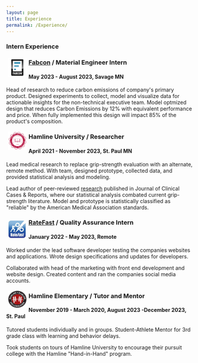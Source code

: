 ```yaml
---
layout: page
title: Experience
permalink: /Experience/
---
```

### Intern Experience

<img src="/fabconLogo.png" width="50" align="left" style="padding:5px"/>

### [Fabcon](https://fabconprecast.com/) / Material Engineer Intern

#### May 2023 - August 2023, Savage MN

Head of research to reduce carbon emissions of company's primary product. Designed experiments to collect, model and visualize data for actionable insights for the non-technical executive team. 
Model optmized design that reduces Carbon Emissions by 12% with equivalent performance and price. When fully implemented this design will impact 85% of the product's composition. 

<img src="/Hamline_logo.png" width="50" align="left" style="padding:5px"/>

### **Hamline University** / Researcher

#### April 2021 - November 2023, St. Paul MN

Lead medical research to replace grip-strength evaluation with an alternate, remote method. With team, designed prototype, collected data, and provided statistical analysis and modeling.

Lead author of peer-reviewed [research](https://www.tridhascholars.org/pdfs/a-pilot-study-for-at-home-measurement-of-grip-strength-via-telemedicine-JOCCR-6-S11-1063.pdf) published in Journal of Clinical Cases & Reports, where our statistical analysis combated current grip-strength literature. Model and prototype is statistically classified as "reliable" by the American Medical Association standards.

### <img src="/ratefast_logo.png" width="50" align="left" style="padding:5px"/> [RateFast](https://www.rate-fast.com/) / Quality Assurance Intern

#### January 2022 - May 2023, Remote

Worked under the lead software developer testing the companies websites and applications. Wrote design specifications and updates for developers.

Collaborated with head of the marketing with front end development and website design. Created content and ran the companies social media accounts.

<img src="/Hamline_hh_logo.png" width="50" align="left" style="padding:5px"/>

### **Hamline Elementary /** Tutor and Mentor

#### November  2019 - March 2020,  August 2023 -December 2023, St. Paul

Tutored students individually and in groups. Student-Athlete Mentor for 3rd grade class with learning and behavior delays.

Took students on tours of Hamline University to encourage their pursuit college with the Hamline "Hand-in-Hand" program.
